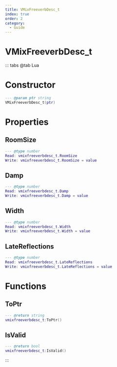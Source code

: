 ```yaml
---
title: VMixFreeverbDesc_t
index: true
order: 2
category:
  - Guide
---
```


# VMixFreeverbDesc_t

::: tabs
@tab Lua
# Constructor
```lua
--- @param ptr string
VMixFreeverbDesc_t(ptr)
```
# Properties
## RoomSize 
```lua
--- @type number
Read: vmixfreeverbdesc_t.RoomSize
Write: vmixfreeverbdesc_t.RoomSize = value
```
## Damp 
```lua
--- @type number
Read: vmixfreeverbdesc_t.Damp
Write: vmixfreeverbdesc_t.Damp = value
```
## Width 
```lua
--- @type number
Read: vmixfreeverbdesc_t.Width
Write: vmixfreeverbdesc_t.Width = value
```
## LateReflections 
```lua
--- @type number
Read: vmixfreeverbdesc_t.LateReflections
Write: vmixfreeverbdesc_t.LateReflections = value
```
# Functions
## ToPtr
```lua
--- @return string
vmixfreeverbdesc_t:ToPtr()
```
## IsValid
```lua
--- @return bool
vmixfreeverbdesc_t:IsValid()
```

:::